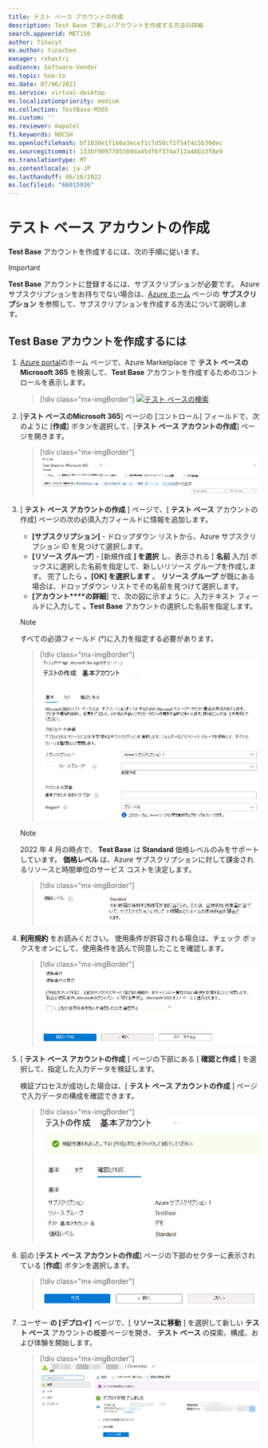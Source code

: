 ```yaml
---
title: テスト ベース アカウントの作成
description: Test Base で新しいアカウントを作成する方法の詳細
search.appverid: MET150
author: Tinacyt
ms.author: tinachen
manager: rshastri
audience: Software-Vendor
ms.topic: how-to
ms.date: 07/06/2021
ms.service: virtual-desktop
ms.localizationpriority: medium
ms.collection: TestBase-M365
ms.custom: ''
ms.reviewer: mapatel
f1.keywords: NOCSH
ms.openlocfilehash: bf1830e1f166a3ecef1c7d50cf1f54f4c5b39dec
ms.sourcegitcommit: 133bf9097785309da45df6f374a712a48b33f8e9
ms.translationtype: MT
ms.contentlocale: ja-JP
ms.lasthandoff: 06/10/2022
ms.locfileid: "66015936"
---
```

# <a name="creating-a-test-base-account"></a>テスト ベース アカウントの作成

**Test Base** アカウントを作成するには、次の手順に従います。 

> [!IMPORTANT]
> **Test Base** アカウントに登録するには、サブスクリプションが必要です。 Azure サブスクリプションをお持ちでない場合は、[Azure ホーム](https://ms.portal.azure.com/#home) ページの **サブスクリプション** を参照して、サブスクリプションを作成する方法について説明します。 

## <a name="to-create-a-test-base-account"></a>Test Base アカウントを作成するには
 
1. [Azure portal](https://ms.portal.azure.com/#home)のホーム ページで、Azure Marketplace で **テスト ベースのMicrosoft 365** を検索して、**Test Base** アカウントを作成するためのコントロールを表示します。 

   > [!div class="mx-imgBorder"]
   > [![テスト ベース](Media/creatingaccount01-search.png)の検索 ](Media/creatingaccount01-search.png#lightbox)

2. [**テスト ベースのMicrosoft 365**] ページの [コントロール] フィールドで、次のように [**作成**] ボタンを選択して、[**テスト ベース アカウントの作成**] ページを開きます。 

   > [!div class="mx-imgBorder"]
   > [![[テスト ベース] ページ](Media/creatingaccount02-testbase.png) ](Media/creatingaccount02-testbase.png#lightbox)

3. [ **テスト ベース アカウントの作成** ] ページで、[ **テスト ベース** アカウントの作成] ページの次の必須入力フィールドに情報を追加します。 

   - **[サブスクリプション]** - ドロップダウン リストから、Azure サブスクリプション ID を見つけて選択します。 
   - **[リソース グループ**] - [新規作成 **] を選択** し、表示される [ **名前** 入力] ボックスに選択した名前を指定して、新しいリソース グループを作成します。 完了したら **、[OK] を選択します** 。 **リソース グループ** が既にある場合は、ドロップダウン リストでその名前を見つけて選択します。 
   - **[アカウント****の詳細**] で、次の図に示すように、入力テキスト フィールドに入力して **、Test Base** アカウントの選択した名前を指定します。 

   > [!NOTE]
   > すべての必須フィールド (*)に入力を指定する必要があります。 

   > [!div class="mx-imgBorder"]
   > [![基本情報](Media/creatingaccount03-basics.png) ](Media/creatingaccount03-basics.png#lightbox)

   > [!NOTE]
   > 2022 年 4 月の時点で、 **Test Base** は **Standard** 価格レベルのみをサポートしています。 **価格レベル** は、Azure サブスクリプションに対して課金されるリソースと時間単位のサービス コストを決定します。 

   > [!div class="mx-imgBorder"]
   > ![価格レベル](Media/creatingaccount04-pricing-tier.png)

4. **利用規約** をお読みください。 使用条件が許容される場合は、チェック ボックスをオンにして、使用条件を読んで同意したことを確認します。 

   > [!div class="mx-imgBorder"]
   > ![利用規約](Media/creatingaccount05-terms.png)

5. [ **テスト ベース アカウントの作成** ] ページの下部にある [ **確認と作成** ] を選択して、指定した入力データを検証します。 

   検証プロセスが成功した場合は、[ **テスト ベース アカウントの作成** ] ページで入力データの構成を確認できます。 

   > [!div class="mx-imgBorder"]
   > [![作成を確認する](Media/creatingaccount06-review.png) ](Media/creatingaccount06-review.png#lightbox)

6. 前の [**テスト ベース アカウントの作成**] ページの下部のセクターに表示されている [**作成**] ボタンを選択します。 

   > [!div class="mx-imgBorder"]
   > ![[作成] ボタン](Media/creatingaccount07-create.png)

7. ユーザー **の [デプロイ]** ページで、[ **リソースに移動** ] を選択して新しい **テスト ベース** アカウントの概要ページを開き、 **テスト ベース** の探索、構成、および体験を開始します。 

   > [!div class="mx-imgBorder"]
   > [![完全な作成](Media/creatingaccount08-complete.png) ](Media/creatingaccount08-complete.png#lightbox)





